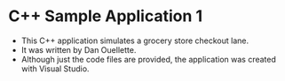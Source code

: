 # C++ Sample Application 1 
- This C++ application simulates a grocery store checkout lane.
- It was written by Dan Ouellette.
- Although just the code files are provided, the application was created with Visual Studio. 

